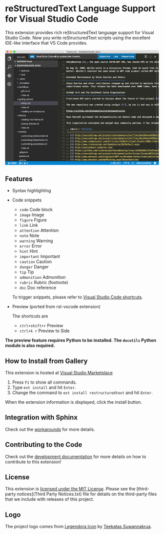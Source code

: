 # reStructuredText Language Support for Visual Studio Code

This extension provides rich reStructuredText language support for Visual Studio Code.
Now you write reStructuredText scripts using the excellent IDE-like interface
that VS Code provides.

![reStructuredText in Visual Studio Code](images/vscode.png)

## Features

- Syntax highlighting
- Code snippets
  - `code`  			Code block
  - `image` 			Image
  - `figure`            Figure
  - `link`  			Link
  - `attention` 		Attention
  - `note`				Note
  - `warning`			Warning
  - `error`				Error
  - `hint`				Hint
  - `important`			Important
  - `caution`			Caution
  - `danger`			Danger
  - `tip`				Tip
  - `admonition` 		Admonition
  - `rubric`			Rubric (footnote)
  - `doc`               Doc reference

  To trigger snippets, please refer to [Visual Studio Code shortcuts](https://code.visualstudio.com/docs/customization/keybindings).
  
- Preview (ported from rst-vscode extension)

  The shortcuts are

  - `ctrl+shift+r`      Preview
  - `ctrl+k r`          Preview to Side

**The preview feature requires Python to be installed. The `docutils` Python module is also required.**

## How to Install from Gallery

This extension is hosted at [Visual Studio Marketplace](https://marketplace.visualstudio.com/items/lextudio.restructuredtext)

1. Press `F1` to show all commands.
2. Type `ext install` and hit `Enter`.
3. Change the command to `ext install restructuredtext` and hit `Enter`.

When the extension information is displayed, click the install button.

## Integration with Sphinx

Check out the [workarounds](docs/sphinx.md) for more details.

## Contributing to the Code

Check out the [development documentation](docs/development.md) for more details
on how to contribute to this extension!

## License

This extension is [licensed under the MIT License](LICENSE.txt).  Please see the
[third-party notices](Third Party Notices.txt) file for details on the third-party
files that we include with releases of this project.

## Logo
The project logo comes from [Legendora Icon](http://raindropmemory.deviantart.com/art/Legendora-Icon-Set-118999011) by [Teekatas Suwannakrua](http://raindropmemory.deviantart.com/).
